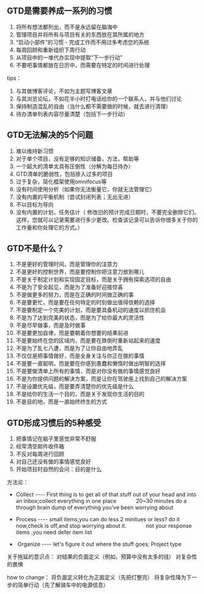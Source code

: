 ## GTD是需要养成一系列的习惯

1. 将所有想法都列出，而不是永远留在脑海中
2. 管理项目并将所有与项目有关的东西放在其所属的地方
3. “启动小部件”的习惯 - 完成工作而不用过多考虑您的系统
4. 每周回顾和重新组织下周行动
5. 从项目中的一堆代办实现中提取“下一步行动”
6. 不要吧事情都放在日历中，而需要在特定的时间进行处理

  
 

  

tips：
1. 与其做博客评论，不如为主题写博客文章
2. 与其浏览论坛，不如花半小时打电话给你的一个联系人，并与他们讨论
3. 保持制造混乱的自由（当什么都不需要做的时候，就去进行清理）
4. 待办清单列表内容尽量清楚（包括下一步行动）

  

  

## GTD无法解决的5个问题

1. 难以维持新习惯
2. 对于单个项目，没有足够的知识储备，方法，帮助等
3. 一个超大的清单太具有压倒性（分解为每日待办）
4. GTD清单的脆弱性，包括掺入过多的项目
5. 过于复杂，简化框架使用omnifocus等
6. 没有时间使用分析（如果你无法衡量它，你就无法管理它）
7. 没有内置的平衡机制（尝试封闭列表；无出无进）
8. 不以目标为导向
9. 没有内置的计划，任务估计（ 修改旧的预计完成日期时，不要完全删除它们。这样，您就可以记录需要进行多少更改。检查该记录可以告诉你很多关于你的工作量和你处理它的方式。）

  

  

  

## GTD不是什么？
1. 不是更好的管理时间，而是管理你的注意力
2. 不是更好的控制世界，而是要控制你把注意力放到哪儿
3. 不是关于制定计划和实现固定目标，而是关于拥有探索选项的自由
4. 不是为了安全起见，而是为了准备好迎接惊喜
5. 不是做更多的努力，而是在正确的时间做正确的事
6. 不是要更忙，而是要在任何特定的时刻做出值得信赖的选择
7. 不是要制定一个完美的计划，而是要具备机动的速度以抓住机会
8. 不是为了达到完美的状态，而是为了给你最大的灵活性
9. 不是尽早做事，而是及时做事
10. 不是要更加自律，而是要朝着你想要的结果前进
11. 不是要始终在您的区域内，而是要在跌倒时重新站起来的速度
12. 不是为了乱七八遭，而是为了让你自由地弄乱
13. 不仅仅是把事情做好，而是全身关注与你正在做的事情
14. 不是要一直聪明，而是要在你感到愚蠢和懒惰时做出明智的选择
15. 不是要做清单上所有的事情，而是对你没有做的事情感觉良好
16. 不是为你提供问题的解决方案，而是让你在驾驶座上找到自己的解决方案
17. 不是设置优先级，而是要弄清楚你的优先级是什么
18. 不是给你的生活一个目的，而是关于发现你生活的目的
19. 不是目的地，而是一直始终终生的方式

  

  

  

## GTD形成习惯后的5种感受

1. 把事情记在脑子里感觉非常不舒服
2. 经常清空邮件收件箱
3. 不反对每周进行回顾
4. 对自己还没有做的事情感觉良好
5. 开始项目时自然的会问：目的是什么

  

  

  

方法论：

- Collect ---- First thing is to get all of that stuff out of your head and into an inbox;collect everything in one place
            20~30 minutes do a through brain dump of everything you've been worrying about

- Process ---- small items,you can do less 2 minitues or less? do it now,check is off,and stop worrying about it.
            not your response items ,you need defer item list

-  Organize ---- let's figure it out where the stuff goes; Project type

  

关于拖延的意识点：
对结果的负面定义（例如，预算中没有太多的钱）
对复杂性的畏惧

  

how to change：
将负面定义转化为正面定义（先把灯整亮）
将复杂性降为下一步的简单行动（先了解骑车中的电源信息）